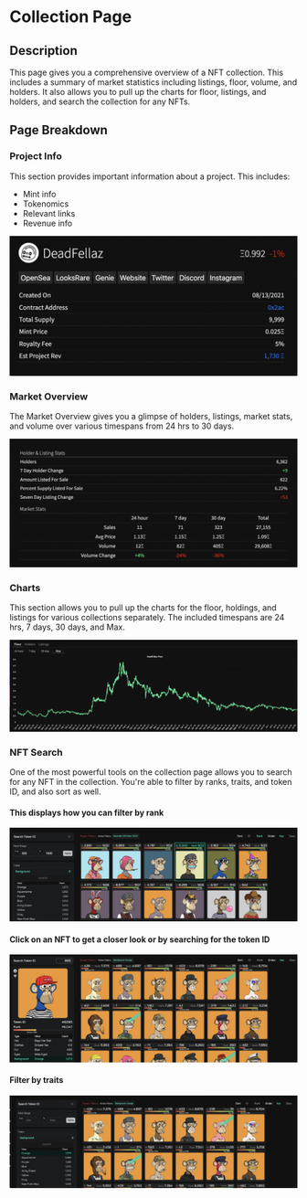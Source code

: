 
# Collection Page

## Description

This page gives you a comprehensive overview of a NFT collection. 
This includes a summary of market statistics including listings, floor, volume, and holders.
It also allows you to pull up the charts for floor, listings, and holders, and search the collection for any NFTs.

## Page Breakdown

### Project Info
This section provides important information about a project. This includes:
- Mint info
- Tokenomics
- Relevant links
- Revenue info

![Project Info](images/ProjectInfo.png)

### Market Overview

The Market Overview gives you a glimpse of holders, listings, market stats, and
volume over various timespans from 24 hrs to 30 days.

![Market Overview](images/BasicMarketOverview.png)

### Charts

This section allows you to pull up the charts for the floor, holdings, and listings for various
collections separately. The included timespans are 24 hrs, 7 days, 30 days, and Max.

![Charts](images/Charts.png)

### NFT Search

One of the most powerful tools on the collection page allows you to search for any
NFT in the collection. You're able to filter by ranks, traits, and token ID, and also 
sort as well. 

#### This displays how you can filter by rank 
![NFTSearch](images/NFTSearch.png)

#### Click on an NFT to get a closer look or by searching for the token ID
![NFTSearchClicked](images/NFTSearchClicked.png)

#### Filter by traits
![NFTSearchTrait](images/NFTSearchTrait.png)

